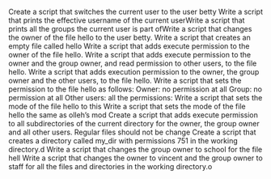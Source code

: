 Create a script that switches the current user to the user betty
Write a script that prints the effective username of the current userWrite a script that prints all the groups the current user is part ofWrite a script that changes the owner of the file hello to the user betty.
Write a script that creates an empty file called hello
Write a script that adds execute permission to the owner of the file hello.
Write a script that adds execute permission to the owner and the group owner, and read permission to other users, to the file hello.
Write a script that adds execution permission to the owner, the group owner and the other users, to the file hello.
Write a script that sets the permission to the file hello as follows:
Owner: no permission at all
Group: no permission at all
Other users: all the permissions:
Write a script that sets the mode of the file hello to this
Write a script that sets the mode of the file hello the same as olleh’s mod
Create a script that adds execute permission to all subdirectories of the current directory for the owner, the group owner and all other users. Regular files should not be change
Create a script that creates a directory called my_dir with permissions 751 in the working directory.d
Write a script that changes the group owner to school for the file hell
Write a script that changes the owner to vincent and the group owner to staff for all the files and directories in the working directory.o
